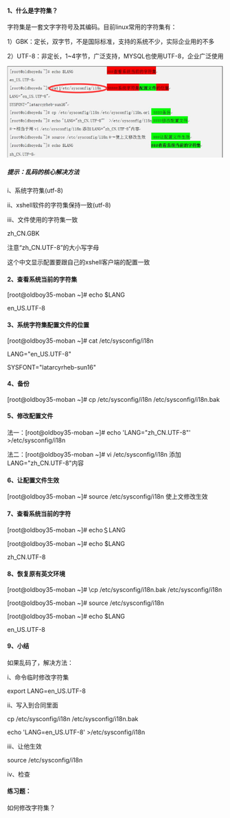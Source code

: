 #### 1、什么是字符集？

字符集是一套文字字符号及其编码。目前linux常用的字符集有：

1）GBK：定长，双字节，不是国际标准，支持的系统不少，实际企业用的不多

2）UTF-8：非定长，1~4字节，广泛支持，MYSQL也使用UTF-8，企业广泛使用

![](/assets/6-2.png)

##### 提示：乱码的核心解决方法

i、系统字符集\(utf-8\)

ii、xshell软件的字符集保持一致\(utf-8\)

iii、文件使用的字符集一致

zh\_CN.GBK

注意“zh\_CN.UTF-8”的大小写字母

这个中文显示配置要跟自己的xshell客户端的配置一致

#### 2、查看系统当前的字符集

\[root@oldboy35-moban ~\]\# echo $LANG

en\_US.UTF-8

#### 3、系统字符集配置文件的位置

\[root@oldboy35-moban ~\]\# cat /etc/sysconfig/i18n

LANG="en\_US.UTF-8"

SYSFONT="latarcyrheb-sun16"

#### 4、备份

\[root@oldboy35-moban ~\]\# cp /etc/sysconfig/i18n /etc/sysconfig/i18n.bak

#### 5、修改配置文件

法一：\[root@oldboy35-moban ~\]\# echo 'LANG="zh\_CN.UTF-8"' &gt;/etc/sysconfig/i18n

法二：\[root@oldboy35-moban ~\]\# vi /etc/sysconfig/i18n 添加LANG="zh\_CN.UTF-8"内容

#### 6、让配置文件生效

\[root@oldboy35-moban ~\]\# source /etc/sysconfig/i18n 使上文修改生效

#### 7、查看系统当前的字符

\[root@oldboy35-moban ~\]\# echo＄LANG

\[root@oldboy35-moban ~\]\# echo $LANG

zh\_CN.UTF-8

#### 8、恢复原有英文环境

\[root@oldboy35-moban ~\]\# \cp /etc/sysconfig/i18n.bak /etc/sysconfig/i18n

\[root@oldboy35-moban ~\]\# source /etc/sysconfig/i18n

\[root@oldboy35-moban ~\]\# echo $LANG

en\_US.UTF-8

#### 9、小结

如果乱码了，解决方法：

i、命令临时修改字符集

export LANG=en\_US.UTF-8

ii、写入到合同里面

cp /etc/sysconfig/i18n /etc/sysconfig/i18n.bak

echo 'LANG=en\_US.UTF-8' &gt;/etc/sysconfig/i18n

iii、让他生效

source /etc/sysconfig/i18n

iv、检查

#### 练习题：

如何修改字符集？




